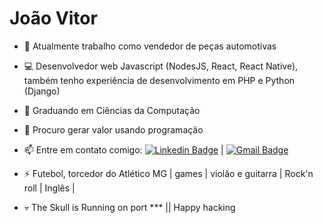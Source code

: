 
# João Vitor 
- 🔭 Atualmente trabalho como vendedor de peças automotivas 
- 💻 Desenvolvedor web Javascript (NodesJS, React, React Native), também tenho experiência de desenvolvimento em PHP e Python (Django)
- 🌱 Graduando em Ciências da Computação
- 👯 Procuro gerar valor usando programação
- 📫 Entre em contato comigo: [![Linkedin Badge](https://img.shields.io/badge/-JoãoVitor-blue?style=flat-square&logo=Linkedin&logoColor=white&link=https://www.linkedin.com/in/jo%C3%A3o-vitor-faria-7604b617b/)](https://www.linkedin.com/in/jo%C3%A3o-vitor-faria-7604b617b/)
| [![Gmail Badge](https://img.shields.io/badge/-jvfaria015@gmail.com-c14438?style=flat-square&logo=Gmail&logoColor=white&link=mailto:jvfaria015@gmail.com)](mailto:jvfaria015@gmail.com)


- ⚡ Futebol, torcedor do Atlético MG | games | violão e guitarra | Rock'n roll | Inglês |
- 💀 The Skull is Running on port *** || Happy hacking







